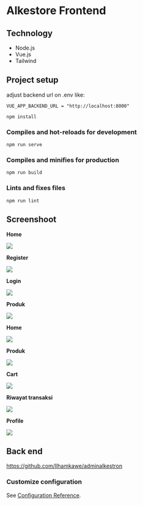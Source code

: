 # Alkestore Frontend

## Technology
- Node.js
- Vue.js
- Tailwind

## Project setup

adjust backend url on .env like: 

```
VUE_APP_BACKEND_URL = "http://localhost:8000"
```

```
npm install
```

### Compiles and hot-reloads for development
```
npm run serve
```

### Compiles and minifies for production
```
npm run build
```

### Lints and fixes files
```
npm run lint
```

## Screenshoot

<strong><p>Home</p></strong>

![](https://github.com/Ilhamkawe/alkestore-client/blob/main/client_ss/home.png)

<strong><p>Register</p></strong>

![](https://github.com/Ilhamkawe/alkestore-client/blob/main/client_ss/register.png)

<strong><p>Login</p></strong>

![](https://github.com/Ilhamkawe/alkestore-client/blob/main/client_ss/login.png)

<strong><p>Produk</p></strong>

![](https://github.com/Ilhamkawe/alkestore-client/blob/main/client_ss/produk.png)

<strong><p>Home</p></strong>

![](https://github.com/Ilhamkawe/alkestore-client/blob/main/client_ss/home.png)

<strong><p>Produk</p></strong>

![](https://github.com/Ilhamkawe/alkestore-client/blob/main/client_ss/produk.png)

<strong><p>Cart</p></strong>

![](https://github.com/Ilhamkawe/alkestore-client/blob/main/client_ss/cart.png)

<strong><p>Riwayat transaksi</p></strong>

![](https://github.com/Ilhamkawe/alkestore-client/blob/main/client_ss/riwayat_transaksi.png)

<strong><p>Profile</p></strong>

![](https://github.com/Ilhamkawe/alkestore-client/blob/main/client_ss/profile.png)

## Back end 
https://github.com/Ilhamkawe/adminalkestron

### Customize configuration
See [Configuration Reference](https://cli.vuejs.org/config/).
